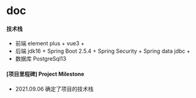 # doc

#### 技术栈
* 前端 element plus + vue3 +
* 后端 jdk16 + Spring Boot 2.5.4 + Spring Security + Spring data jdbc + 
* 数据库 PostgreSql13


#### [项目里程碑] Project Milestone
* 2021.09.06 确定了项目的技术栈







